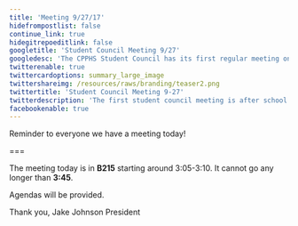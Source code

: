 ```yaml
---
title: 'Meeting 9/27/17'
hidefrompostlist: false
continue_link: true
hidegitrepoeditlink: false
googletitle: 'Student Council Meeting 9/27'
googledesc: 'The CPPHS Student Council has its first regular meeting on 9/27'
twitterenable: true
twittercardoptions: summary_large_image
twittershareimg: /resources/raws/branding/teaser2.png
twittertitle: 'Student Council Meeting 9-27'
twitterdescription: 'The first student council meeting is after school in B215'
facebookenable: true
---
```


Reminder to everyone we have a meeting today!

===

The meeting today is in **B215** starting around 3:05-3:10. It cannot go any longer than **3:45**.

Agendas will be provided.

Thank you,
Jake Johnson
President